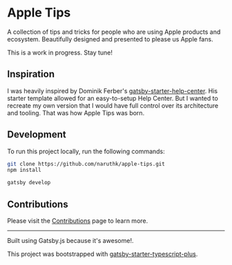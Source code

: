 # Apple Tips

A collection of tips and tricks for people who are using Apple products and ecosystem. Beautifully designed and presented to please us Apple fans.

This is a work in progress. Stay tune!

## Inspiration

I was heavily inspired by Dominik Ferber's [gatsby-starter-help-center](https://github.com/dferber90/gatsby-starter-help-center). His starter template allowed for an easy-to-setup Help Center. But I wanted to recreate my own version that I would have full control over its architecture and tooling. That was how Apple Tips was born.

## Development

To run this project locally, run the following commands:

```bash
git clone https://github.com/naruthk/apple-tips.git
npm install
```

```bash
gatsby develop
```

## Contributions

Please visit the [Contributions](CONTRIBUTE.md) page to learn more.

---

Built using Gatsby.js because it's awesome!.

This project was bootstrapped with [gatsby-starter-typescript-plus](https://github.com/resir014/gatsby-starter-typescript-plus).